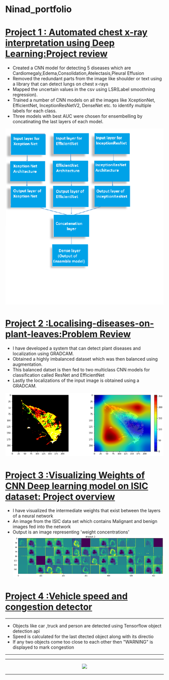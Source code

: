 # Ninad_portfolio



# [Project 1 : Automated chest x-ray interpretation using Deep Learning:Project review](https://github.com/nins15/Automated-chest-x-ray-interpretation-using-Deep-Learning)
* Created a CNN model for detecting 5 diseases which are Cardiomegaly,Edema,Consolidation,Atelectasis,Pleural Effusion
* Removed the redundant parts from the image like shoulder or text using a library that can detect lungs on chest x-rays
* Mapped the uncertain values in the csv using LSR(Label smoothning regression).
* Trained a number of CNN models on all the images like XceptionNet, EfficientNet, InceptionResNetV2, DenseNet etc. to identify multiple labels for each class.
* Three models with best AUC were chosen for ensembelling by concatinating the last layers of each model.

![](/Ensembleimage.png)
 
 
# [Project 2 :Localising-diseases-on-plant-leaves:Problem Review](https://github.com/nins15/Localising-diseases-on-plant-leaves)
* I have developed a system that can detect plant diseases and localization using GRADCAM.
* Obtained a highly imbalanced dataset which was then balanced using augmentation.
* This balanced datset is then fed to two multiclass CNN models for classification called ResNet and EfficientNet
* Lastly the localizations of the input image is obtained using a GRADCAM.


![](/finalresult.png)


# [Project 3 :Visualizing Weights of CNN Deep learning model on ISIC dataset: Project overview](https://github.com/nins15/Visualizing-Weights-of-CNN-model-on-ISIC-dataset)
* I have visualized the intermediate weights that exist between the layers of a neural network
* An image from the ISIC data set which contains Malignant and benign images fed into the network
* Output is an image representing 'weight concentrations'
![](/weights.png)



# [Project 4 :Vehicle speed and congestion detector](https://github.com/nins15/Vehicle-speed-and-congestion-detector)
---


* Objects like car ,truck and person are detected using Tensorflow object detection api
* Speed is calculated for the last dtected object along with its directio
* If any two objects come too close to each other then "WARNING" is displayed to mark congestion

---


---

<p align="center">
  <img src="https://github.com/nins15/Ninad_portfolio/blob/master/Forgif.gif">
</p>

---
